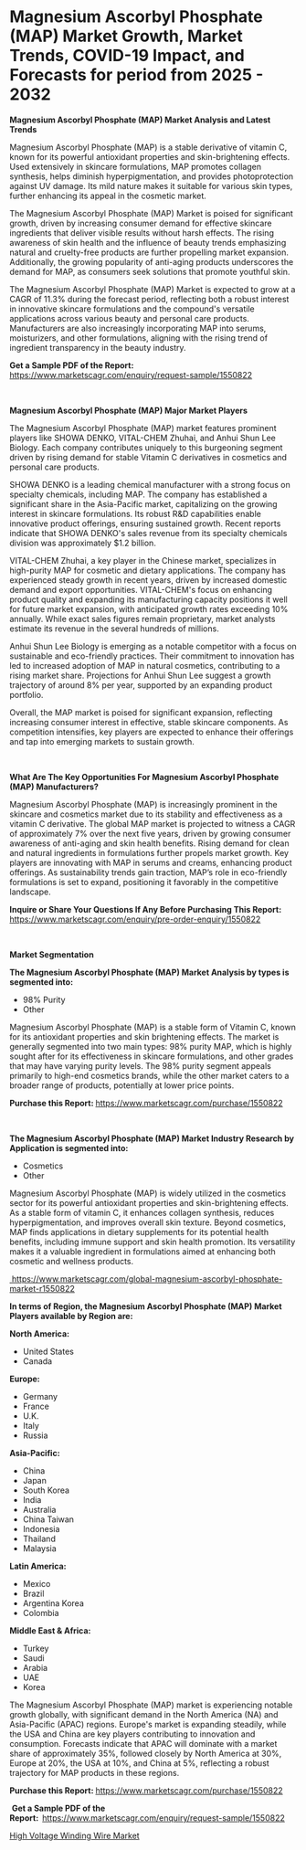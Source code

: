 <p><h1>Magnesium Ascorbyl Phosphate (MAP) Market Growth, Market Trends, COVID-19 Impact, and Forecasts for period from 2025 - 2032</h1></p><p><strong>Magnesium Ascorbyl Phosphate (MAP) Market Analysis and Latest Trends</strong></p>
<p><p>Magnesium Ascorbyl Phosphate (MAP) is a stable derivative of vitamin C, known for its powerful antioxidant properties and skin-brightening effects. Used extensively in skincare formulations, MAP promotes collagen synthesis, helps diminish hyperpigmentation, and provides photoprotection against UV damage. Its mild nature makes it suitable for various skin types, further enhancing its appeal in the cosmetic market.</p><p>The Magnesium Ascorbyl Phosphate (MAP) Market is poised for significant growth, driven by increasing consumer demand for effective skincare ingredients that deliver visible results without harsh effects. The rising awareness of skin health and the influence of beauty trends emphasizing natural and cruelty-free products are further propelling market expansion. Additionally, the growing popularity of anti-aging products underscores the demand for MAP, as consumers seek solutions that promote youthful skin.</p><p>The Magnesium Ascorbyl Phosphate (MAP) Market is expected to grow at a CAGR of 11.3% during the forecast period, reflecting both a robust interest in innovative skincare formulations and the compound's versatile applications across various beauty and personal care products. Manufacturers are also increasingly incorporating MAP into serums, moisturizers, and other formulations, aligning with the rising trend of ingredient transparency in the beauty industry.</p></p>
<p><strong>Get a Sample PDF of the Report:&nbsp;</strong> <a href="https://www.marketscagr.com/enquiry/request-sample/1550822?utm_campaign=2246&utm_medium=2&utm_source=Github&utm_content=ia&utm_term=01022025&utm_id=magnesium-ascorbyl-phosphate-map">https://www.marketscagr.com/enquiry/request-sample/1550822</a></p>
<p>&nbsp;</p>
<p><strong>Magnesium Ascorbyl Phosphate (MAP) Major Market Players</strong></p>
<p><p>The Magnesium Ascorbyl Phosphate (MAP) market features prominent players like SHOWA DENKO, VITAL-CHEM Zhuhai, and Anhui Shun Lee Biology. Each company contributes uniquely to this burgeoning segment driven by rising demand for stable Vitamin C derivatives in cosmetics and personal care products.</p><p>SHOWA DENKO is a leading chemical manufacturer with a strong focus on specialty chemicals, including MAP. The company has established a significant share in the Asia-Pacific market, capitalizing on the growing interest in skincare formulations. Its robust R&D capabilities enable innovative product offerings, ensuring sustained growth. Recent reports indicate that SHOWA DENKO's sales revenue from its specialty chemicals division was approximately $1.2 billion.</p><p>VITAL-CHEM Zhuhai, a key player in the Chinese market, specializes in high-purity MAP for cosmetic and dietary applications. The company has experienced steady growth in recent years, driven by increased domestic demand and export opportunities. VITAL-CHEM's focus on enhancing product quality and expanding its manufacturing capacity positions it well for future market expansion, with anticipated growth rates exceeding 10% annually. While exact sales figures remain proprietary, market analysts estimate its revenue in the several hundreds of millions.</p><p>Anhui Shun Lee Biology is emerging as a notable competitor with a focus on sustainable and eco-friendly practices. Their commitment to innovation has led to increased adoption of MAP in natural cosmetics, contributing to a rising market share. Projections for Anhui Shun Lee suggest a growth trajectory of around 8% per year, supported by an expanding product portfolio.</p><p>Overall, the MAP market is poised for significant expansion, reflecting increasing consumer interest in effective, stable skincare components. As competition intensifies, key players are expected to enhance their offerings and tap into emerging markets to sustain growth.</p></p>
<p>&nbsp;</p>
<p><strong>What Are The Key Opportunities For Magnesium Ascorbyl Phosphate (MAP) Manufacturers?</strong></p>
<p><p>Magnesium Ascorbyl Phosphate (MAP) is increasingly prominent in the skincare and cosmetics market due to its stability and effectiveness as a vitamin C derivative. The global MAP market is projected to witness a CAGR of approximately 7% over the next five years, driven by growing consumer awareness of anti-aging and skin health benefits. Rising demand for clean and natural ingredients in formulations further propels market growth. Key players are innovating with MAP in serums and creams, enhancing product offerings. As sustainability trends gain traction, MAP’s role in eco-friendly formulations is set to expand, positioning it favorably in the competitive landscape.</p></p>
<p><strong>Inquire or Share Your Questions If Any Before Purchasing This Report:</strong> <a href="https://www.marketscagr.com/enquiry/pre-order-enquiry/1550822?utm_campaign=2246&utm_medium=2&utm_source=Github&utm_content=ia&utm_term=01022025&utm_id=magnesium-ascorbyl-phosphate-map">https://www.marketscagr.com/enquiry/pre-order-enquiry/1550822</a></p>
<p>&nbsp;</p>
<p><strong>Market Segmentation</strong></p>
<p><strong>The Magnesium Ascorbyl Phosphate (MAP) Market Analysis by types is segmented into:</strong></p>
<p><ul><li>98% Purity</li><li>Other</li></ul></p>
<p><p>Magnesium Ascorbyl Phosphate (MAP) is a stable form of Vitamin C, known for its antioxidant properties and skin brightening effects. The market is generally segmented into two main types: 98% purity MAP, which is highly sought after for its effectiveness in skincare formulations, and other grades that may have varying purity levels. The 98% purity segment appeals primarily to high-end cosmetics brands, while the other market caters to a broader range of products, potentially at lower price points.</p></p>
<p><strong>Purchase this Report:&nbsp;</strong><a href="https://www.marketscagr.com/purchase/1550822?utm_campaign=2246&utm_medium=2&utm_source=Github&utm_content=ia&utm_term=01022025&utm_id=magnesium-ascorbyl-phosphate-map">https://www.marketscagr.com/purchase/1550822</a></p>
<p>&nbsp;</p>
<p><strong>The Magnesium Ascorbyl Phosphate (MAP) Market Industry Research by Application is segmented into:</strong></p>
<p><ul><li>Cosmetics</li><li>Other</li></ul></p>
<p><p>Magnesium Ascorbyl Phosphate (MAP) is widely utilized in the cosmetics sector for its powerful antioxidant properties and skin-brightening effects. As a stable form of vitamin C, it enhances collagen synthesis, reduces hyperpigmentation, and improves overall skin texture. Beyond cosmetics, MAP finds applications in dietary supplements for its potential health benefits, including immune support and skin health promotion. Its versatility makes it a valuable ingredient in formulations aimed at enhancing both cosmetic and wellness products.</p></p>
<p><a href="https://www.marketscagr.com/global-magnesium-ascorbyl-phosphate-market-r1550822?utm_campaign=2246&utm_medium=2&utm_source=Github&utm_content=ia&utm_term=01022025&utm_id=magnesium-ascorbyl-phosphate-map">&nbsp;https://www.marketscagr.com/global-magnesium-ascorbyl-phosphate-market-r1550822</a></p>
<p><strong>In terms of Region, the Magnesium Ascorbyl Phosphate (MAP) Market Players available by Region are:</strong></p>
<p>
    <p> <strong> North America: </strong>
        <ul>
            <li>United States</li>
            <li>Canada</li>
        </ul>
        </p> 
    <p> <strong> Europe: </strong>
        <ul>
            <li>Germany</li>
            <li>France</li>
            <li>U.K.</li>
            <li>Italy</li>
            <li>Russia</li>
        </ul>
        </p> 
    <p> <strong> Asia-Pacific: </strong>
        <ul>
            <li>China</li>
            <li>Japan</li>
            <li>South Korea</li>
            <li>India</li>
            <li>Australia</li>
            <li>China Taiwan</li>
            <li>Indonesia</li>
            <li>Thailand</li>
            <li>Malaysia</li>
        </ul>
        </p> 
    <p> <strong> Latin America: </strong>
        <ul>
            <li>Mexico</li>
            <li>Brazil</li>
            <li>Argentina Korea</li>
            <li>Colombia</li>
        </ul>
        </p> 
    <p> <strong> Middle East & Africa: </strong>
        <ul>
            <li>Turkey</li>
            <li>Saudi</li>
            <li>Arabia</li>
            <li>UAE</li>
            <li>Korea</li>
        </ul>
    </p>
    </p>
<p><p>The Magnesium Ascorbyl Phosphate (MAP) market is experiencing notable growth globally, with significant demand in the North America (NA) and Asia-Pacific (APAC) regions. Europe's market is expanding steadily, while the USA and China are key players contributing to innovation and consumption. Forecasts indicate that APAC will dominate with a market share of approximately 35%, followed closely by North America at 30%, Europe at 20%, the USA at 10%, and China at 5%, reflecting a robust trajectory for MAP products in these regions.</p></p>
<p><strong>Purchase this Report: </strong><a href="https://www.marketscagr.com/purchase/1550822?utm_campaign=2246&utm_medium=2&utm_source=Github&utm_content=ia&utm_term=01022025&utm_id=magnesium-ascorbyl-phosphate-map">https://www.marketscagr.com/purchase/1550822</a></p>
<p>&nbsp;<strong>Get a Sample PDF of the Report:&nbsp;&nbsp;</strong><a href="https://www.marketscagr.com/enquiry/request-sample/1550822?utm_campaign=2246&utm_medium=2&utm_source=Github&utm_content=ia&utm_term=01022025&utm_id=magnesium-ascorbyl-phosphate-map">https://www.marketscagr.com/enquiry/request-sample/1550822</a></p>
<p><strong></strong></p>
<p><p><a href="https://github.com/alberthagorsuch/Market-Research-Report-List-1/blob/main/high-voltage-winding-wire-market.md?utm_campaign=2246&utm_medium=2&utm_source=Github&utm_content=ia&utm_term=01022025&utm_id=magnesium-ascorbyl-phosphate-map">High Voltage Winding Wire Market</a></p></p>